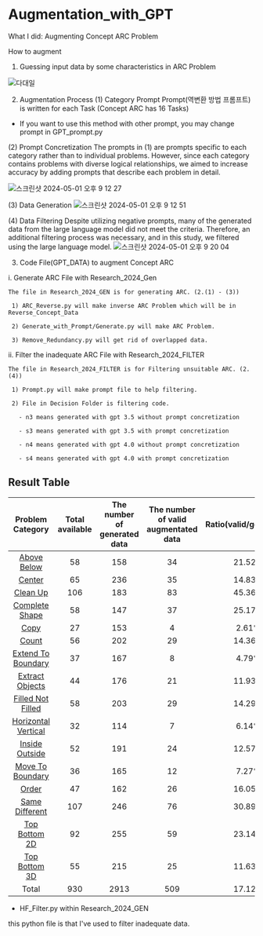 # Augmentation_with_GPT

What I did: Augmenting Concept ARC Problem

How to augment
1. Guessing input data by some characteristics in ARC Problem

![다대일](https://github.com/GIST-DSLab/Augmentation_with_GPT/assets/126467193/1f496c54-a712-4937-a465-4f4f7d89d545)

2. Augmentation Process
 (1) Category Prompt
Prompt(역변환 방법 프롬프트) is written for each Task (Concept ARC has 16 Tasks)
  * If you want to use this method with other prompt, you may change prompt in GPT_prompt.py

 (2) Prompt Concretization
The prompts in (1) are prompts specific to each category rather than to individual problems. However, since each category contains problems with diverse logical relationships, we aimed to increase accuracy by adding prompts that describe each problem in detail.

![스크린샷 2024-05-01 오후 9 12 27](https://github.com/GIST-DSLab/Augmentation_with_GPT/assets/126467193/88162a17-0c2a-4ce7-824a-4299d35d5260)

 (3) Data Generation
![스크린샷 2024-05-01 오후 9 12 51](https://github.com/GIST-DSLab/Augmentation_with_GPT/assets/126467193/a9711d10-7a25-4668-8faa-389852fa9cf7)

 (4) Data Filtering
Despite utilizing negative prompts, many of the generated data from the large language model did not meet the criteria. Therefore, an additional filtering process was necessary, and in this study, we filtered using the large language model.
![스크린샷 2024-05-01 오후 9 20 04](https://github.com/GIST-DSLab/Augmentation_with_GPT/assets/126467193/4071d0c2-1182-480b-b89c-dd230184d6f1)


3. Code File(GPT_DATA) to augment Concept ARC

  i. Generate ARC File with Research_2024_Gen
  
    The file in Research_2024_GEN is for generating ARC. (2.(1) - (3))
    
     1) ARC_Reverse.py will make inverse ARC Problem which will be in Reverse_Concept_Data
     
     2) Generate_with_Prompt/Generate.py will make ARC Problem.
     
     3) Remove_Redundancy.py will get rid of overlapped data.

  ii. Filter the inadequate ARC File with Research_2024_FILTER
  
    The file in Research_2024_FILTER is for Filtering unsuitable ARC. (2.(4))
    
     1) Prompt.py will make prompt file to help filtering.
    
     2) File in Decision Folder is filtering code.

       - n3 means generated with gpt 3.5 without prompt concretization

       - s3 means generated with gpt 3.5 with prompt concretization
       
       - n4 means generated with gpt 4.0 without prompt concretization
       
       - s4 means generated with gpt 4.0 with prompt concretization


## Result Table
|Problem Category|Total available|The number of generated data|The number of valid augmentated data|Ratio(valid/generated)|
|:---:|:---:|:---:|:---:|:---:|
|[Above Below](https://github.com/GIST-DSLab/Augmentation_with_GPT/blob/main/visualization/AboveBelow.pdf)|58|158|34|21.52%|
|[Center](https://github.com/GIST-DSLab/Augmentation_with_GPT/blob/main/visualization/Center.pdf)|65|236|35|14.83%|
|[Clean Up](https://github.com/GIST-DSLab/Augmentation_with_GPT/blob/main/visualization/CleanUp.pdf)|106|183|83|45.36%|
|[Complete Shape](https://github.com/GIST-DSLab/Augmentation_with_GPT/blob/main/visualization/CompleteShape.pdf)|58|147|37|25.17%|
|[Copy](https://github.com/GIST-DSLab/Augmentation_with_GPT/blob/main/visualization/Copy.pdf)|27|153|4|2.61%|
|[Count](https://github.com/GIST-DSLab/Augmentation_with_GPT/blob/main/visualization/Count.pdf)|56|202|29|14.36%|
|[Extend To Boundary](https://github.com/GIST-DSLab/Augmentation_with_GPT/blob/main/visualization/ExtendToBoundary.pdf)|37|167|8|4.79%|
|[Extract Objects](https://github.com/GIST-DSLab/Augmentation_with_GPT/blob/main/visualization/ExtractObjects.pdf)|44|176|21|11.93%|
|[Filled Not Filled](https://github.com/GIST-DSLab/Augmentation_with_GPT/blob/main/visualization/FilledNotFilled.pdf)|58|203|29|14.29%|
|[Horizontal Vertical](https://github.com/GIST-DSLab/Augmentation_with_GPT/blob/main/visualization/HorizontalVertical.pdf)|32|114|7|6.14%|
|[Inside Outside](https://github.com/GIST-DSLab/Augmentation_with_GPT/blob/main/visualization/InsideOutside.pdf)|52|191|24|12.57%|
|[Move To  Boundary](https://github.com/GIST-DSLab/Augmentation_with_GPT/blob/main/visualization/MoveToBoundary.pdf)|36|165|12|7.27%|
|[Order](https://github.com/GIST-DSLab/Augmentation_with_GPT/blob/main/visualization/Order.pdf)|47|162|26|16.05%|
|[Same Different](https://github.com/GIST-DSLab/Augmentation_with_GPT/blob/main/visualization/SameDifferent.pdf)|107|246|76|30.89%|
|[Top Bottom 2D](https://github.com/GIST-DSLab/Augmentation_with_GPT/blob/main/visualization/TopBottom2D.pdf)|92|255|59|23.14%|
|[Top Bottom 3D](https://github.com/GIST-DSLab/Augmentation_with_GPT/blob/main/visualization/TopBottom3D.pdf)|55|215|25|11.63%|
|Total|930|2913|509|17.12%|

      
   * HF_Filter.py within Research_2024_GEN
   
   this python file is that I've used to filter inadequate data.
